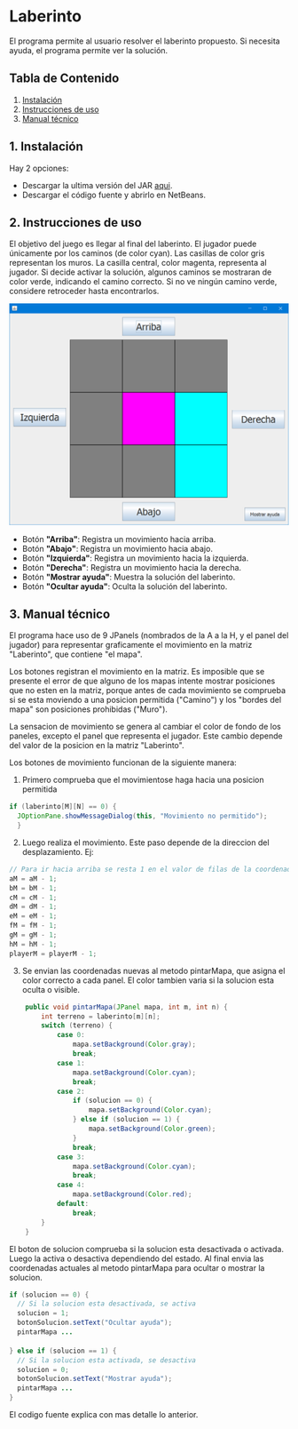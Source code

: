 # Laberinto

El programa permite al usuario resolver el laberinto propuesto. Si necesita ayuda, el programa permite ver la solución.

## Tabla de Contenido

1. [Instalación](https://github.com/SantiagoArboleda1/Laberinto/tree/master#1-instalaci%C3%B3n)
2. [Instrucciones de uso](https://github.com/SantiagoArboleda1/Laberinto/tree/master#2-instrucciones-de-uso)
3. [Manual técnico](https://github.com/SantiagoArboleda1/Laberinto/tree/master#3-manual-t%C3%A9cnico)

## 1. Instalación
Hay 2 opciones:

- Descargar la ultima versión  del JAR [aqui](https://github.com/SantiagoArboleda1/Laberinto/releases).
- Descargar el código fuente y abrirlo en NetBeans.

## 2. Instrucciones de uso

El objetivo del juego es llegar al final del laberinto. El jugador puede únicamente por los caminos (de color cyan). Las casillas de color gris representan los muros. La casilla central, color magenta, representa al jugador. Si decide activar la solución, algunos caminos se mostraran de color verde, indicando el camino correcto. Si no ve ningún camino verde, considere retroceder hasta encontrarlos.

![Interfaz](GUI.png)

- Botón **"Arriba"**: Registra un movimiento hacia arriba.
- Botón **"Abajo"**: Registra un movimiento hacia abajo.
- Botón **"Izquierda"**: Registra un movimiento hacia la izquierda.
- Botón **"Derecha"**: Registra un movimiento hacia la derecha.
- Botón **"Mostrar ayuda"**: Muestra la solución del laberinto.
- Botón **"Ocultar ayuda"**: Oculta la solución del laberinto.

## 3. Manual técnico

El programa hace uso de 9 JPanels (nombrados de la A a la H, y el panel del jugador) para representar graficamente el movimiento en la matriz "Laberinto", que contiene "el mapa".

Los botones registran el movimiento en la matriz. Es imposible que se presente el error de que alguno de los mapas intente mostrar posiciones que no esten en la matriz, porque antes de cada movimiento se comprueba si se esta moviendo a una posicion permitida ("Camino") y los "bordes del mapa" son posiciones prohibidas ("Muro").

La sensacion de movimiento se genera al cambiar el color de fondo de los paneles, excepto el panel que representa el jugador. Este cambio depende del valor de la posicion en la matriz "Laberinto".

Los botones de movimiento funcionan de la siguiente manera:

1. Primero comprueba que el movimientose haga hacia una posicion permitida

```java       
if (laberinto[M][N] == 0) {
  JOptionPane.showMessageDialog(this, "Movimiento no permitido");
  }
```

2. Luego realiza el movimiento. Este paso depende de la direccion del desplazamiento. Ej:

```java
// Para ir hacia arriba se resta 1 en el valor de filas de la coordenada en la matriz laberinto
aM = aM - 1;
bM = bM - 1;
cM = cM - 1;
dM = dM - 1;
eM = eM - 1;
fM = fM - 1;
gM = gM - 1;
hM = hM - 1;
playerM = playerM - 1;
```

3. Se envian las coordenadas nuevas al metodo pintarMapa, que asigna el color correcto a cada panel. El color tambien varia si la solucion esta oculta o visible.

```java
    public void pintarMapa(JPanel mapa, int m, int n) {
        int terreno = laberinto[m][n];
        switch (terreno) {
            case 0:
                mapa.setBackground(Color.gray);
                break;
            case 1:
                mapa.setBackground(Color.cyan);
                break;
            case 2:
                if (solucion == 0) {
                    mapa.setBackground(Color.cyan);
                } else if (solucion == 1) {
                    mapa.setBackground(Color.green);
                }
                break;
            case 3:
                mapa.setBackground(Color.cyan);
                break;
            case 4:
                mapa.setBackground(Color.red);
            default:
                break;
        }
    }
```
El boton de solucion comprueba si la solucion esta desactivada o activada. Luego la activa o desactiva dependiendo del estado. Al final envia las coordenadas actuales al metodo pintarMapa para ocultar o mostrar la solucion.

```java
if (solucion == 0) {
  // Si la solucion esta desactivada, se activa
  solucion = 1;
  botonSolucion.setText("Ocultar ayuda");
  pintarMapa ...
  
} else if (solucion == 1) {
  // Si la solucion esta activada, se desactiva
  solucion = 0;
  botonSolucion.setText("Mostrar ayuda");
  pintarMapa ...
}
```

El codigo fuente explica con mas detalle lo anterior.
